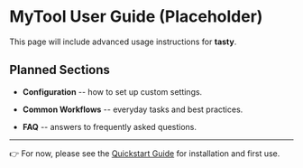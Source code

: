 # MyTool User Guide (Placeholder)

This page will include advanced usage instructions for **tasty**.

## Planned Sections

- **Configuration** -- how to set up custom settings.  

- **Common Workflows** -- everyday tasks and best practices.  

- **FAQ** -- answers to frequently asked questions.

---

👉 For now, please see the [Quickstart Guide](Quickstart.md) for installation and first use.
